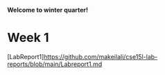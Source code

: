 **Welcome to winter quarter!**
# Week 1
[LabReport1]https://github.com/makeilali/cse15l-lab-reports/blob/main/Labreport1.md
